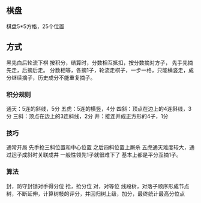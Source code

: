 ## 棋盘 ##
棋盘5\*5方格，25个位置
## 方式 ##
黑先白后轮流下棋
按积分，结算时，分数相互抵扣，按分数摘对方子，
先手先摘先走，后摘后走。
分数相等，各摘1子，轮流走棋子，一步一格，只能横竖走，成分继续摘子，历史成分不能重复摘子。
### 积分规则 ###
通天：5连的斜线，5分
五虎：5连的横竖，4分
四斜：顶点在边上的4连斜线，3分
三斜：顶点在边上的3连斜线，2分
井：接连并成正方形的4子，1分
### 技巧 ###
通常开局
先手抢三斜位置和中心位置
之后四斜位置上厮杀
五虎通天难度较大，通过运子成斜时关联成井
一般性领先1子就很难下了
基本上都是平分互摘1子。
### 算法 ###
封，防守封锁对手得分位
抢，抢分位
对，对等位
线段树，对落子顺序形成节点树，不断延伸，计算树枝的评分，并回归树上级，加分，最终统计最高分位点